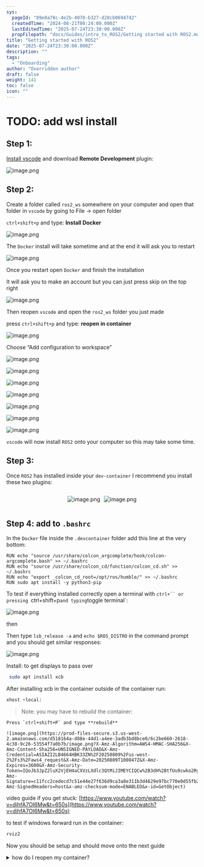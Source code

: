 ```yaml
---
sys:
  pageId: "89e0a78c-4e2b-4070-b327-d28cb0694742"
  createdTime: "2024-08-21T00:24:00.000Z"
  lastEditedTime: "2025-07-24T23:30:00.000Z"
  propFilepath: "docs/Guides/intro_to_ROS2/Getting started with ROS2.md"
title: "Getting started with ROS2"
date: "2025-07-24T23:30:00.000Z"
description: ""
tags:
  - "Onboarding"
author: "Overridden author"
draft: false
weight: 141
toc: false
icon: ""
---
```


# TODO: add wsl install

## Step 1:

[Install vscode](https://code.visualstudio.com/download) and download **Remote Development** plugin:

![image.png](https://prod-files-secure.s3.us-west-2.amazonaws.com/d518164a-d88e-44d1-a4ee-3adb3bd8bce0/efb52993-1881-4a40-b95e-6f020334f022/image.png?X-Amz-Algorithm=AWS4-HMAC-SHA256&X-Amz-Content-Sha256=UNSIGNED-PAYLOAD&X-Amz-Credential=ASIAZI2LB4663BIWRTUZ%2F20250809%2Fus-west-2%2Fs3%2Faws4_request&X-Amz-Date=20250809T100842Z&X-Amz-Expires=3600&X-Amz-Security-Token=IQoJb3JpZ2luX2VjEH4aCXVzLXdlc3QtMiJHMEUCIQCc1Xq4IPdkc01qDOL%2BFrMQKW0Q6MO%2ByCbXwVT%2BldD27wIgSqh3vkBZmCDvMP6eva7oUhuHSJIRuYk%2BzfeahWHPbQQqiAQIt%2F%2F%2F%2F%2F%2F%2F%2F%2F%2F%2FARAAGgw2Mzc0MjMxODM4MDUiDE6y63HsMPAw1gG7AyrcA0vz0uIaJ3G0gRGAC%2BPPDbf6DcpVB8N772Eep%2BfeEOhk9ugXwq6OJQQS7G1qv6PLnVlrtqOI82awfTyU50lIcRcNrVeaMfnLYDoljIc6dMXecjbXDlpDte1aw5e0zw057JQjPglS1Yy4ZZJlHoqNJMmnKx%2F3XaU4ATRSmZqaWviHldwjeHJYdjImPb1ndpcg4ntBrORWbC7P%2FhDV%2FBiDKUejCdktX4yFB9Kbmpi%2FF8WbF%2FmmbQNZj8FgV24eP%2FViF3nyuVsWv7wJzUT1HbxqGBIG9DVwUhDXecE%2BxIGVpKZ8gXQQsmEv8jhrX0cex%2B%2FyMj8leI39wLVTI%2Bp3ofTU1J3C6St40v5wVI4g46P%2BGMTkCcHrqhSkGoselFLJANAbd5KxBlggFJKb97VbNuwjsVouAHOZTcZgD3PVoOiwlbJ2eMJArhchEJCmpT80YWn2W1B1W8MQRdP8LA403cGjxzrmtHdHJnZa8haYfsNNHYMIhBR9sE3sC3TAW%2BeOrSYBylCfPvefXFsf51tb7T1xuikwfa2MlmM6HE1jfX5TQ4%2FMU9FnxMQmy8P3ycig4OR1iMsbfVG4VfIWqlbInGKYPto%2BH7fsXss6mBogBzG1LrtMjtVrDTzyqi4cQxq1MPXE28QGOqUBaubRCkkIprVhkvRHrvNZMbxzYj8cdi2znWMkoD%2Bah0cvjifibClkOYXvPregWyApA7RCV2xp8vx2StaUoK2B6jOSW%2Fq6Yo9LGgfo8IqDlo%2BlliaI2jJ038RfvE3LNe7nEhK4ZNgeLBq9tY37XvKhhykrNG8IPK%2BJ4pi8IiQCH8aKE%2BQiMCSev0BA0377JAa1JIRKRHAhcQjS5A7GoOBmPNRjIgi0&X-Amz-Signature=00f9a8ad198c9b2503122e247227750e73f184d5b4229d2da60030a666fe81d3&X-Amz-SignedHeaders=host&x-amz-checksum-mode=ENABLED&x-id=GetObject)

## Step 2:

Create a folder called `ros2_ws` somewhere on your computer and open that folder in `vscode` by going to File → open folder 

`ctrl+shift+p` and type: **Install Docker**

![image.png](https://prod-files-secure.s3.us-west-2.amazonaws.com/d518164a-d88e-44d1-a4ee-3adb3bd8bce0/2269dc0e-1cd5-47ff-bceb-c04ad9b2eab0/image.png?X-Amz-Algorithm=AWS4-HMAC-SHA256&X-Amz-Content-Sha256=UNSIGNED-PAYLOAD&X-Amz-Credential=ASIAZI2LB4663BIWRTUZ%2F20250809%2Fus-west-2%2Fs3%2Faws4_request&X-Amz-Date=20250809T100842Z&X-Amz-Expires=3600&X-Amz-Security-Token=IQoJb3JpZ2luX2VjEH4aCXVzLXdlc3QtMiJHMEUCIQCc1Xq4IPdkc01qDOL%2BFrMQKW0Q6MO%2ByCbXwVT%2BldD27wIgSqh3vkBZmCDvMP6eva7oUhuHSJIRuYk%2BzfeahWHPbQQqiAQIt%2F%2F%2F%2F%2F%2F%2F%2F%2F%2F%2FARAAGgw2Mzc0MjMxODM4MDUiDE6y63HsMPAw1gG7AyrcA0vz0uIaJ3G0gRGAC%2BPPDbf6DcpVB8N772Eep%2BfeEOhk9ugXwq6OJQQS7G1qv6PLnVlrtqOI82awfTyU50lIcRcNrVeaMfnLYDoljIc6dMXecjbXDlpDte1aw5e0zw057JQjPglS1Yy4ZZJlHoqNJMmnKx%2F3XaU4ATRSmZqaWviHldwjeHJYdjImPb1ndpcg4ntBrORWbC7P%2FhDV%2FBiDKUejCdktX4yFB9Kbmpi%2FF8WbF%2FmmbQNZj8FgV24eP%2FViF3nyuVsWv7wJzUT1HbxqGBIG9DVwUhDXecE%2BxIGVpKZ8gXQQsmEv8jhrX0cex%2B%2FyMj8leI39wLVTI%2Bp3ofTU1J3C6St40v5wVI4g46P%2BGMTkCcHrqhSkGoselFLJANAbd5KxBlggFJKb97VbNuwjsVouAHOZTcZgD3PVoOiwlbJ2eMJArhchEJCmpT80YWn2W1B1W8MQRdP8LA403cGjxzrmtHdHJnZa8haYfsNNHYMIhBR9sE3sC3TAW%2BeOrSYBylCfPvefXFsf51tb7T1xuikwfa2MlmM6HE1jfX5TQ4%2FMU9FnxMQmy8P3ycig4OR1iMsbfVG4VfIWqlbInGKYPto%2BH7fsXss6mBogBzG1LrtMjtVrDTzyqi4cQxq1MPXE28QGOqUBaubRCkkIprVhkvRHrvNZMbxzYj8cdi2znWMkoD%2Bah0cvjifibClkOYXvPregWyApA7RCV2xp8vx2StaUoK2B6jOSW%2Fq6Yo9LGgfo8IqDlo%2BlliaI2jJ038RfvE3LNe7nEhK4ZNgeLBq9tY37XvKhhykrNG8IPK%2BJ4pi8IiQCH8aKE%2BQiMCSev0BA0377JAa1JIRKRHAhcQjS5A7GoOBmPNRjIgi0&X-Amz-Signature=82854b79bbe156a42e6441e31aa4ac268f6aa38b8501e7332ed61260a80396d2&X-Amz-SignedHeaders=host&x-amz-checksum-mode=ENABLED&x-id=GetObject)

The `Docker` install will take sometime and at the end it will ask you to restart

![image.png](https://prod-files-secure.s3.us-west-2.amazonaws.com/d518164a-d88e-44d1-a4ee-3adb3bd8bce0/ed233f78-be33-4b1f-b89c-9c346c0e961e/image.png?X-Amz-Algorithm=AWS4-HMAC-SHA256&X-Amz-Content-Sha256=UNSIGNED-PAYLOAD&X-Amz-Credential=ASIAZI2LB4663BIWRTUZ%2F20250809%2Fus-west-2%2Fs3%2Faws4_request&X-Amz-Date=20250809T100842Z&X-Amz-Expires=3600&X-Amz-Security-Token=IQoJb3JpZ2luX2VjEH4aCXVzLXdlc3QtMiJHMEUCIQCc1Xq4IPdkc01qDOL%2BFrMQKW0Q6MO%2ByCbXwVT%2BldD27wIgSqh3vkBZmCDvMP6eva7oUhuHSJIRuYk%2BzfeahWHPbQQqiAQIt%2F%2F%2F%2F%2F%2F%2F%2F%2F%2F%2FARAAGgw2Mzc0MjMxODM4MDUiDE6y63HsMPAw1gG7AyrcA0vz0uIaJ3G0gRGAC%2BPPDbf6DcpVB8N772Eep%2BfeEOhk9ugXwq6OJQQS7G1qv6PLnVlrtqOI82awfTyU50lIcRcNrVeaMfnLYDoljIc6dMXecjbXDlpDte1aw5e0zw057JQjPglS1Yy4ZZJlHoqNJMmnKx%2F3XaU4ATRSmZqaWviHldwjeHJYdjImPb1ndpcg4ntBrORWbC7P%2FhDV%2FBiDKUejCdktX4yFB9Kbmpi%2FF8WbF%2FmmbQNZj8FgV24eP%2FViF3nyuVsWv7wJzUT1HbxqGBIG9DVwUhDXecE%2BxIGVpKZ8gXQQsmEv8jhrX0cex%2B%2FyMj8leI39wLVTI%2Bp3ofTU1J3C6St40v5wVI4g46P%2BGMTkCcHrqhSkGoselFLJANAbd5KxBlggFJKb97VbNuwjsVouAHOZTcZgD3PVoOiwlbJ2eMJArhchEJCmpT80YWn2W1B1W8MQRdP8LA403cGjxzrmtHdHJnZa8haYfsNNHYMIhBR9sE3sC3TAW%2BeOrSYBylCfPvefXFsf51tb7T1xuikwfa2MlmM6HE1jfX5TQ4%2FMU9FnxMQmy8P3ycig4OR1iMsbfVG4VfIWqlbInGKYPto%2BH7fsXss6mBogBzG1LrtMjtVrDTzyqi4cQxq1MPXE28QGOqUBaubRCkkIprVhkvRHrvNZMbxzYj8cdi2znWMkoD%2Bah0cvjifibClkOYXvPregWyApA7RCV2xp8vx2StaUoK2B6jOSW%2Fq6Yo9LGgfo8IqDlo%2BlliaI2jJ038RfvE3LNe7nEhK4ZNgeLBq9tY37XvKhhykrNG8IPK%2BJ4pi8IiQCH8aKE%2BQiMCSev0BA0377JAa1JIRKRHAhcQjS5A7GoOBmPNRjIgi0&X-Amz-Signature=0271248f816b4833efb7c877f56ca1a17d55731390d43d0a5c8707b4ace4f202&X-Amz-SignedHeaders=host&x-amz-checksum-mode=ENABLED&x-id=GetObject)

Once you restart open `Docker` and finish the installation

It will ask you to make an account but you can just press skip on the top right

![image.png](https://prod-files-secure.s3.us-west-2.amazonaws.com/d518164a-d88e-44d1-a4ee-3adb3bd8bce0/21010ad9-1659-4fd9-9f59-9932a09b2a3d/image.png?X-Amz-Algorithm=AWS4-HMAC-SHA256&X-Amz-Content-Sha256=UNSIGNED-PAYLOAD&X-Amz-Credential=ASIAZI2LB4663BIWRTUZ%2F20250809%2Fus-west-2%2Fs3%2Faws4_request&X-Amz-Date=20250809T100842Z&X-Amz-Expires=3600&X-Amz-Security-Token=IQoJb3JpZ2luX2VjEH4aCXVzLXdlc3QtMiJHMEUCIQCc1Xq4IPdkc01qDOL%2BFrMQKW0Q6MO%2ByCbXwVT%2BldD27wIgSqh3vkBZmCDvMP6eva7oUhuHSJIRuYk%2BzfeahWHPbQQqiAQIt%2F%2F%2F%2F%2F%2F%2F%2F%2F%2F%2FARAAGgw2Mzc0MjMxODM4MDUiDE6y63HsMPAw1gG7AyrcA0vz0uIaJ3G0gRGAC%2BPPDbf6DcpVB8N772Eep%2BfeEOhk9ugXwq6OJQQS7G1qv6PLnVlrtqOI82awfTyU50lIcRcNrVeaMfnLYDoljIc6dMXecjbXDlpDte1aw5e0zw057JQjPglS1Yy4ZZJlHoqNJMmnKx%2F3XaU4ATRSmZqaWviHldwjeHJYdjImPb1ndpcg4ntBrORWbC7P%2FhDV%2FBiDKUejCdktX4yFB9Kbmpi%2FF8WbF%2FmmbQNZj8FgV24eP%2FViF3nyuVsWv7wJzUT1HbxqGBIG9DVwUhDXecE%2BxIGVpKZ8gXQQsmEv8jhrX0cex%2B%2FyMj8leI39wLVTI%2Bp3ofTU1J3C6St40v5wVI4g46P%2BGMTkCcHrqhSkGoselFLJANAbd5KxBlggFJKb97VbNuwjsVouAHOZTcZgD3PVoOiwlbJ2eMJArhchEJCmpT80YWn2W1B1W8MQRdP8LA403cGjxzrmtHdHJnZa8haYfsNNHYMIhBR9sE3sC3TAW%2BeOrSYBylCfPvefXFsf51tb7T1xuikwfa2MlmM6HE1jfX5TQ4%2FMU9FnxMQmy8P3ycig4OR1iMsbfVG4VfIWqlbInGKYPto%2BH7fsXss6mBogBzG1LrtMjtVrDTzyqi4cQxq1MPXE28QGOqUBaubRCkkIprVhkvRHrvNZMbxzYj8cdi2znWMkoD%2Bah0cvjifibClkOYXvPregWyApA7RCV2xp8vx2StaUoK2B6jOSW%2Fq6Yo9LGgfo8IqDlo%2BlliaI2jJ038RfvE3LNe7nEhK4ZNgeLBq9tY37XvKhhykrNG8IPK%2BJ4pi8IiQCH8aKE%2BQiMCSev0BA0377JAa1JIRKRHAhcQjS5A7GoOBmPNRjIgi0&X-Amz-Signature=3b114638d30f09c35068691966f59ee81fe28f103a7a502e33a1302ff46be167&X-Amz-SignedHeaders=host&x-amz-checksum-mode=ENABLED&x-id=GetObject)

Then reopen `vscode` and open the `ros2_ws` folder you just made

press `ctrl+shift+p` and type: **reopen in container**

![image.png](https://prod-files-secure.s3.us-west-2.amazonaws.com/d518164a-d88e-44d1-a4ee-3adb3bd8bce0/4e93b8c2-41ad-488c-8095-c74205196118/image.png?X-Amz-Algorithm=AWS4-HMAC-SHA256&X-Amz-Content-Sha256=UNSIGNED-PAYLOAD&X-Amz-Credential=ASIAZI2LB4663BIWRTUZ%2F20250809%2Fus-west-2%2Fs3%2Faws4_request&X-Amz-Date=20250809T100842Z&X-Amz-Expires=3600&X-Amz-Security-Token=IQoJb3JpZ2luX2VjEH4aCXVzLXdlc3QtMiJHMEUCIQCc1Xq4IPdkc01qDOL%2BFrMQKW0Q6MO%2ByCbXwVT%2BldD27wIgSqh3vkBZmCDvMP6eva7oUhuHSJIRuYk%2BzfeahWHPbQQqiAQIt%2F%2F%2F%2F%2F%2F%2F%2F%2F%2F%2FARAAGgw2Mzc0MjMxODM4MDUiDE6y63HsMPAw1gG7AyrcA0vz0uIaJ3G0gRGAC%2BPPDbf6DcpVB8N772Eep%2BfeEOhk9ugXwq6OJQQS7G1qv6PLnVlrtqOI82awfTyU50lIcRcNrVeaMfnLYDoljIc6dMXecjbXDlpDte1aw5e0zw057JQjPglS1Yy4ZZJlHoqNJMmnKx%2F3XaU4ATRSmZqaWviHldwjeHJYdjImPb1ndpcg4ntBrORWbC7P%2FhDV%2FBiDKUejCdktX4yFB9Kbmpi%2FF8WbF%2FmmbQNZj8FgV24eP%2FViF3nyuVsWv7wJzUT1HbxqGBIG9DVwUhDXecE%2BxIGVpKZ8gXQQsmEv8jhrX0cex%2B%2FyMj8leI39wLVTI%2Bp3ofTU1J3C6St40v5wVI4g46P%2BGMTkCcHrqhSkGoselFLJANAbd5KxBlggFJKb97VbNuwjsVouAHOZTcZgD3PVoOiwlbJ2eMJArhchEJCmpT80YWn2W1B1W8MQRdP8LA403cGjxzrmtHdHJnZa8haYfsNNHYMIhBR9sE3sC3TAW%2BeOrSYBylCfPvefXFsf51tb7T1xuikwfa2MlmM6HE1jfX5TQ4%2FMU9FnxMQmy8P3ycig4OR1iMsbfVG4VfIWqlbInGKYPto%2BH7fsXss6mBogBzG1LrtMjtVrDTzyqi4cQxq1MPXE28QGOqUBaubRCkkIprVhkvRHrvNZMbxzYj8cdi2znWMkoD%2Bah0cvjifibClkOYXvPregWyApA7RCV2xp8vx2StaUoK2B6jOSW%2Fq6Yo9LGgfo8IqDlo%2BlliaI2jJ038RfvE3LNe7nEhK4ZNgeLBq9tY37XvKhhykrNG8IPK%2BJ4pi8IiQCH8aKE%2BQiMCSev0BA0377JAa1JIRKRHAhcQjS5A7GoOBmPNRjIgi0&X-Amz-Signature=b8f1617ceb4df21c8e2caf4d72ad0791ad9f0e841000da40513ce7f62a323484&X-Amz-SignedHeaders=host&x-amz-checksum-mode=ENABLED&x-id=GetObject)

Choose “Add configuration to workspace”

![image.png](https://prod-files-secure.s3.us-west-2.amazonaws.com/d518164a-d88e-44d1-a4ee-3adb3bd8bce0/9560b282-5060-4989-ba37-97e7b2c22476/image.png?X-Amz-Algorithm=AWS4-HMAC-SHA256&X-Amz-Content-Sha256=UNSIGNED-PAYLOAD&X-Amz-Credential=ASIAZI2LB4663BIWRTUZ%2F20250809%2Fus-west-2%2Fs3%2Faws4_request&X-Amz-Date=20250809T100842Z&X-Amz-Expires=3600&X-Amz-Security-Token=IQoJb3JpZ2luX2VjEH4aCXVzLXdlc3QtMiJHMEUCIQCc1Xq4IPdkc01qDOL%2BFrMQKW0Q6MO%2ByCbXwVT%2BldD27wIgSqh3vkBZmCDvMP6eva7oUhuHSJIRuYk%2BzfeahWHPbQQqiAQIt%2F%2F%2F%2F%2F%2F%2F%2F%2F%2F%2FARAAGgw2Mzc0MjMxODM4MDUiDE6y63HsMPAw1gG7AyrcA0vz0uIaJ3G0gRGAC%2BPPDbf6DcpVB8N772Eep%2BfeEOhk9ugXwq6OJQQS7G1qv6PLnVlrtqOI82awfTyU50lIcRcNrVeaMfnLYDoljIc6dMXecjbXDlpDte1aw5e0zw057JQjPglS1Yy4ZZJlHoqNJMmnKx%2F3XaU4ATRSmZqaWviHldwjeHJYdjImPb1ndpcg4ntBrORWbC7P%2FhDV%2FBiDKUejCdktX4yFB9Kbmpi%2FF8WbF%2FmmbQNZj8FgV24eP%2FViF3nyuVsWv7wJzUT1HbxqGBIG9DVwUhDXecE%2BxIGVpKZ8gXQQsmEv8jhrX0cex%2B%2FyMj8leI39wLVTI%2Bp3ofTU1J3C6St40v5wVI4g46P%2BGMTkCcHrqhSkGoselFLJANAbd5KxBlggFJKb97VbNuwjsVouAHOZTcZgD3PVoOiwlbJ2eMJArhchEJCmpT80YWn2W1B1W8MQRdP8LA403cGjxzrmtHdHJnZa8haYfsNNHYMIhBR9sE3sC3TAW%2BeOrSYBylCfPvefXFsf51tb7T1xuikwfa2MlmM6HE1jfX5TQ4%2FMU9FnxMQmy8P3ycig4OR1iMsbfVG4VfIWqlbInGKYPto%2BH7fsXss6mBogBzG1LrtMjtVrDTzyqi4cQxq1MPXE28QGOqUBaubRCkkIprVhkvRHrvNZMbxzYj8cdi2znWMkoD%2Bah0cvjifibClkOYXvPregWyApA7RCV2xp8vx2StaUoK2B6jOSW%2Fq6Yo9LGgfo8IqDlo%2BlliaI2jJ038RfvE3LNe7nEhK4ZNgeLBq9tY37XvKhhykrNG8IPK%2BJ4pi8IiQCH8aKE%2BQiMCSev0BA0377JAa1JIRKRHAhcQjS5A7GoOBmPNRjIgi0&X-Amz-Signature=e266325468f075831eb62dfbb826c9392f1c770827ec70b0333930f16bb89ed1&X-Amz-SignedHeaders=host&x-amz-checksum-mode=ENABLED&x-id=GetObject)

![image.png](https://prod-files-secure.s3.us-west-2.amazonaws.com/d518164a-d88e-44d1-a4ee-3adb3bd8bce0/2ee63f81-886b-48e8-a553-dc6e5eac99e4/image.png?X-Amz-Algorithm=AWS4-HMAC-SHA256&X-Amz-Content-Sha256=UNSIGNED-PAYLOAD&X-Amz-Credential=ASIAZI2LB4663BIWRTUZ%2F20250809%2Fus-west-2%2Fs3%2Faws4_request&X-Amz-Date=20250809T100842Z&X-Amz-Expires=3600&X-Amz-Security-Token=IQoJb3JpZ2luX2VjEH4aCXVzLXdlc3QtMiJHMEUCIQCc1Xq4IPdkc01qDOL%2BFrMQKW0Q6MO%2ByCbXwVT%2BldD27wIgSqh3vkBZmCDvMP6eva7oUhuHSJIRuYk%2BzfeahWHPbQQqiAQIt%2F%2F%2F%2F%2F%2F%2F%2F%2F%2F%2FARAAGgw2Mzc0MjMxODM4MDUiDE6y63HsMPAw1gG7AyrcA0vz0uIaJ3G0gRGAC%2BPPDbf6DcpVB8N772Eep%2BfeEOhk9ugXwq6OJQQS7G1qv6PLnVlrtqOI82awfTyU50lIcRcNrVeaMfnLYDoljIc6dMXecjbXDlpDte1aw5e0zw057JQjPglS1Yy4ZZJlHoqNJMmnKx%2F3XaU4ATRSmZqaWviHldwjeHJYdjImPb1ndpcg4ntBrORWbC7P%2FhDV%2FBiDKUejCdktX4yFB9Kbmpi%2FF8WbF%2FmmbQNZj8FgV24eP%2FViF3nyuVsWv7wJzUT1HbxqGBIG9DVwUhDXecE%2BxIGVpKZ8gXQQsmEv8jhrX0cex%2B%2FyMj8leI39wLVTI%2Bp3ofTU1J3C6St40v5wVI4g46P%2BGMTkCcHrqhSkGoselFLJANAbd5KxBlggFJKb97VbNuwjsVouAHOZTcZgD3PVoOiwlbJ2eMJArhchEJCmpT80YWn2W1B1W8MQRdP8LA403cGjxzrmtHdHJnZa8haYfsNNHYMIhBR9sE3sC3TAW%2BeOrSYBylCfPvefXFsf51tb7T1xuikwfa2MlmM6HE1jfX5TQ4%2FMU9FnxMQmy8P3ycig4OR1iMsbfVG4VfIWqlbInGKYPto%2BH7fsXss6mBogBzG1LrtMjtVrDTzyqi4cQxq1MPXE28QGOqUBaubRCkkIprVhkvRHrvNZMbxzYj8cdi2znWMkoD%2Bah0cvjifibClkOYXvPregWyApA7RCV2xp8vx2StaUoK2B6jOSW%2Fq6Yo9LGgfo8IqDlo%2BlliaI2jJ038RfvE3LNe7nEhK4ZNgeLBq9tY37XvKhhykrNG8IPK%2BJ4pi8IiQCH8aKE%2BQiMCSev0BA0377JAa1JIRKRHAhcQjS5A7GoOBmPNRjIgi0&X-Amz-Signature=8cd803dd88d72cc1d843fb6a796e33da24f686a288624b7fd54619a2edd0a20c&X-Amz-SignedHeaders=host&x-amz-checksum-mode=ENABLED&x-id=GetObject)

![image.png](https://prod-files-secure.s3.us-west-2.amazonaws.com/d518164a-d88e-44d1-a4ee-3adb3bd8bce0/e0fd626c-c8b6-4b2c-95d1-fa4c26514504/image.png?X-Amz-Algorithm=AWS4-HMAC-SHA256&X-Amz-Content-Sha256=UNSIGNED-PAYLOAD&X-Amz-Credential=ASIAZI2LB4663BIWRTUZ%2F20250809%2Fus-west-2%2Fs3%2Faws4_request&X-Amz-Date=20250809T100842Z&X-Amz-Expires=3600&X-Amz-Security-Token=IQoJb3JpZ2luX2VjEH4aCXVzLXdlc3QtMiJHMEUCIQCc1Xq4IPdkc01qDOL%2BFrMQKW0Q6MO%2ByCbXwVT%2BldD27wIgSqh3vkBZmCDvMP6eva7oUhuHSJIRuYk%2BzfeahWHPbQQqiAQIt%2F%2F%2F%2F%2F%2F%2F%2F%2F%2F%2FARAAGgw2Mzc0MjMxODM4MDUiDE6y63HsMPAw1gG7AyrcA0vz0uIaJ3G0gRGAC%2BPPDbf6DcpVB8N772Eep%2BfeEOhk9ugXwq6OJQQS7G1qv6PLnVlrtqOI82awfTyU50lIcRcNrVeaMfnLYDoljIc6dMXecjbXDlpDte1aw5e0zw057JQjPglS1Yy4ZZJlHoqNJMmnKx%2F3XaU4ATRSmZqaWviHldwjeHJYdjImPb1ndpcg4ntBrORWbC7P%2FhDV%2FBiDKUejCdktX4yFB9Kbmpi%2FF8WbF%2FmmbQNZj8FgV24eP%2FViF3nyuVsWv7wJzUT1HbxqGBIG9DVwUhDXecE%2BxIGVpKZ8gXQQsmEv8jhrX0cex%2B%2FyMj8leI39wLVTI%2Bp3ofTU1J3C6St40v5wVI4g46P%2BGMTkCcHrqhSkGoselFLJANAbd5KxBlggFJKb97VbNuwjsVouAHOZTcZgD3PVoOiwlbJ2eMJArhchEJCmpT80YWn2W1B1W8MQRdP8LA403cGjxzrmtHdHJnZa8haYfsNNHYMIhBR9sE3sC3TAW%2BeOrSYBylCfPvefXFsf51tb7T1xuikwfa2MlmM6HE1jfX5TQ4%2FMU9FnxMQmy8P3ycig4OR1iMsbfVG4VfIWqlbInGKYPto%2BH7fsXss6mBogBzG1LrtMjtVrDTzyqi4cQxq1MPXE28QGOqUBaubRCkkIprVhkvRHrvNZMbxzYj8cdi2znWMkoD%2Bah0cvjifibClkOYXvPregWyApA7RCV2xp8vx2StaUoK2B6jOSW%2Fq6Yo9LGgfo8IqDlo%2BlliaI2jJ038RfvE3LNe7nEhK4ZNgeLBq9tY37XvKhhykrNG8IPK%2BJ4pi8IiQCH8aKE%2BQiMCSev0BA0377JAa1JIRKRHAhcQjS5A7GoOBmPNRjIgi0&X-Amz-Signature=5271a3f4e3df54c3b48e36f5ae9d045cec8122e6753b667d75dd1b3d005a6c38&X-Amz-SignedHeaders=host&x-amz-checksum-mode=ENABLED&x-id=GetObject)

![image.png](https://prod-files-secure.s3.us-west-2.amazonaws.com/d518164a-d88e-44d1-a4ee-3adb3bd8bce0/a2e13f50-d2ab-4719-a4c2-7ced634bfc9d/image.png?X-Amz-Algorithm=AWS4-HMAC-SHA256&X-Amz-Content-Sha256=UNSIGNED-PAYLOAD&X-Amz-Credential=ASIAZI2LB4663BIWRTUZ%2F20250809%2Fus-west-2%2Fs3%2Faws4_request&X-Amz-Date=20250809T100842Z&X-Amz-Expires=3600&X-Amz-Security-Token=IQoJb3JpZ2luX2VjEH4aCXVzLXdlc3QtMiJHMEUCIQCc1Xq4IPdkc01qDOL%2BFrMQKW0Q6MO%2ByCbXwVT%2BldD27wIgSqh3vkBZmCDvMP6eva7oUhuHSJIRuYk%2BzfeahWHPbQQqiAQIt%2F%2F%2F%2F%2F%2F%2F%2F%2F%2F%2FARAAGgw2Mzc0MjMxODM4MDUiDE6y63HsMPAw1gG7AyrcA0vz0uIaJ3G0gRGAC%2BPPDbf6DcpVB8N772Eep%2BfeEOhk9ugXwq6OJQQS7G1qv6PLnVlrtqOI82awfTyU50lIcRcNrVeaMfnLYDoljIc6dMXecjbXDlpDte1aw5e0zw057JQjPglS1Yy4ZZJlHoqNJMmnKx%2F3XaU4ATRSmZqaWviHldwjeHJYdjImPb1ndpcg4ntBrORWbC7P%2FhDV%2FBiDKUejCdktX4yFB9Kbmpi%2FF8WbF%2FmmbQNZj8FgV24eP%2FViF3nyuVsWv7wJzUT1HbxqGBIG9DVwUhDXecE%2BxIGVpKZ8gXQQsmEv8jhrX0cex%2B%2FyMj8leI39wLVTI%2Bp3ofTU1J3C6St40v5wVI4g46P%2BGMTkCcHrqhSkGoselFLJANAbd5KxBlggFJKb97VbNuwjsVouAHOZTcZgD3PVoOiwlbJ2eMJArhchEJCmpT80YWn2W1B1W8MQRdP8LA403cGjxzrmtHdHJnZa8haYfsNNHYMIhBR9sE3sC3TAW%2BeOrSYBylCfPvefXFsf51tb7T1xuikwfa2MlmM6HE1jfX5TQ4%2FMU9FnxMQmy8P3ycig4OR1iMsbfVG4VfIWqlbInGKYPto%2BH7fsXss6mBogBzG1LrtMjtVrDTzyqi4cQxq1MPXE28QGOqUBaubRCkkIprVhkvRHrvNZMbxzYj8cdi2znWMkoD%2Bah0cvjifibClkOYXvPregWyApA7RCV2xp8vx2StaUoK2B6jOSW%2Fq6Yo9LGgfo8IqDlo%2BlliaI2jJ038RfvE3LNe7nEhK4ZNgeLBq9tY37XvKhhykrNG8IPK%2BJ4pi8IiQCH8aKE%2BQiMCSev0BA0377JAa1JIRKRHAhcQjS5A7GoOBmPNRjIgi0&X-Amz-Signature=91db51895fa9dd2e8b07b6b2bee30be4e49edeefc7eb737c7621efd7147dd076&X-Amz-SignedHeaders=host&x-amz-checksum-mode=ENABLED&x-id=GetObject)

![image.png](https://prod-files-secure.s3.us-west-2.amazonaws.com/d518164a-d88e-44d1-a4ee-3adb3bd8bce0/6cc478ad-aaba-4bf7-9fcc-403277ab896c/image.png?X-Amz-Algorithm=AWS4-HMAC-SHA256&X-Amz-Content-Sha256=UNSIGNED-PAYLOAD&X-Amz-Credential=ASIAZI2LB4663BIWRTUZ%2F20250809%2Fus-west-2%2Fs3%2Faws4_request&X-Amz-Date=20250809T100842Z&X-Amz-Expires=3600&X-Amz-Security-Token=IQoJb3JpZ2luX2VjEH4aCXVzLXdlc3QtMiJHMEUCIQCc1Xq4IPdkc01qDOL%2BFrMQKW0Q6MO%2ByCbXwVT%2BldD27wIgSqh3vkBZmCDvMP6eva7oUhuHSJIRuYk%2BzfeahWHPbQQqiAQIt%2F%2F%2F%2F%2F%2F%2F%2F%2F%2F%2FARAAGgw2Mzc0MjMxODM4MDUiDE6y63HsMPAw1gG7AyrcA0vz0uIaJ3G0gRGAC%2BPPDbf6DcpVB8N772Eep%2BfeEOhk9ugXwq6OJQQS7G1qv6PLnVlrtqOI82awfTyU50lIcRcNrVeaMfnLYDoljIc6dMXecjbXDlpDte1aw5e0zw057JQjPglS1Yy4ZZJlHoqNJMmnKx%2F3XaU4ATRSmZqaWviHldwjeHJYdjImPb1ndpcg4ntBrORWbC7P%2FhDV%2FBiDKUejCdktX4yFB9Kbmpi%2FF8WbF%2FmmbQNZj8FgV24eP%2FViF3nyuVsWv7wJzUT1HbxqGBIG9DVwUhDXecE%2BxIGVpKZ8gXQQsmEv8jhrX0cex%2B%2FyMj8leI39wLVTI%2Bp3ofTU1J3C6St40v5wVI4g46P%2BGMTkCcHrqhSkGoselFLJANAbd5KxBlggFJKb97VbNuwjsVouAHOZTcZgD3PVoOiwlbJ2eMJArhchEJCmpT80YWn2W1B1W8MQRdP8LA403cGjxzrmtHdHJnZa8haYfsNNHYMIhBR9sE3sC3TAW%2BeOrSYBylCfPvefXFsf51tb7T1xuikwfa2MlmM6HE1jfX5TQ4%2FMU9FnxMQmy8P3ycig4OR1iMsbfVG4VfIWqlbInGKYPto%2BH7fsXss6mBogBzG1LrtMjtVrDTzyqi4cQxq1MPXE28QGOqUBaubRCkkIprVhkvRHrvNZMbxzYj8cdi2znWMkoD%2Bah0cvjifibClkOYXvPregWyApA7RCV2xp8vx2StaUoK2B6jOSW%2Fq6Yo9LGgfo8IqDlo%2BlliaI2jJ038RfvE3LNe7nEhK4ZNgeLBq9tY37XvKhhykrNG8IPK%2BJ4pi8IiQCH8aKE%2BQiMCSev0BA0377JAa1JIRKRHAhcQjS5A7GoOBmPNRjIgi0&X-Amz-Signature=1ed19fa702b034bfb787daaa6ded0c1847fcf659b17b702103cc05cd067f03b0&X-Amz-SignedHeaders=host&x-amz-checksum-mode=ENABLED&x-id=GetObject)

![image.png](https://prod-files-secure.s3.us-west-2.amazonaws.com/d518164a-d88e-44d1-a4ee-3adb3bd8bce0/53255b28-f75e-430f-b9e3-c0ac8577e42b/image.png?X-Amz-Algorithm=AWS4-HMAC-SHA256&X-Amz-Content-Sha256=UNSIGNED-PAYLOAD&X-Amz-Credential=ASIAZI2LB4663BIWRTUZ%2F20250809%2Fus-west-2%2Fs3%2Faws4_request&X-Amz-Date=20250809T100842Z&X-Amz-Expires=3600&X-Amz-Security-Token=IQoJb3JpZ2luX2VjEH4aCXVzLXdlc3QtMiJHMEUCIQCc1Xq4IPdkc01qDOL%2BFrMQKW0Q6MO%2ByCbXwVT%2BldD27wIgSqh3vkBZmCDvMP6eva7oUhuHSJIRuYk%2BzfeahWHPbQQqiAQIt%2F%2F%2F%2F%2F%2F%2F%2F%2F%2F%2FARAAGgw2Mzc0MjMxODM4MDUiDE6y63HsMPAw1gG7AyrcA0vz0uIaJ3G0gRGAC%2BPPDbf6DcpVB8N772Eep%2BfeEOhk9ugXwq6OJQQS7G1qv6PLnVlrtqOI82awfTyU50lIcRcNrVeaMfnLYDoljIc6dMXecjbXDlpDte1aw5e0zw057JQjPglS1Yy4ZZJlHoqNJMmnKx%2F3XaU4ATRSmZqaWviHldwjeHJYdjImPb1ndpcg4ntBrORWbC7P%2FhDV%2FBiDKUejCdktX4yFB9Kbmpi%2FF8WbF%2FmmbQNZj8FgV24eP%2FViF3nyuVsWv7wJzUT1HbxqGBIG9DVwUhDXecE%2BxIGVpKZ8gXQQsmEv8jhrX0cex%2B%2FyMj8leI39wLVTI%2Bp3ofTU1J3C6St40v5wVI4g46P%2BGMTkCcHrqhSkGoselFLJANAbd5KxBlggFJKb97VbNuwjsVouAHOZTcZgD3PVoOiwlbJ2eMJArhchEJCmpT80YWn2W1B1W8MQRdP8LA403cGjxzrmtHdHJnZa8haYfsNNHYMIhBR9sE3sC3TAW%2BeOrSYBylCfPvefXFsf51tb7T1xuikwfa2MlmM6HE1jfX5TQ4%2FMU9FnxMQmy8P3ycig4OR1iMsbfVG4VfIWqlbInGKYPto%2BH7fsXss6mBogBzG1LrtMjtVrDTzyqi4cQxq1MPXE28QGOqUBaubRCkkIprVhkvRHrvNZMbxzYj8cdi2znWMkoD%2Bah0cvjifibClkOYXvPregWyApA7RCV2xp8vx2StaUoK2B6jOSW%2Fq6Yo9LGgfo8IqDlo%2BlliaI2jJ038RfvE3LNe7nEhK4ZNgeLBq9tY37XvKhhykrNG8IPK%2BJ4pi8IiQCH8aKE%2BQiMCSev0BA0377JAa1JIRKRHAhcQjS5A7GoOBmPNRjIgi0&X-Amz-Signature=8cd19f217b5d6592686c4bca1dc3384233c7e9bf22e454b5d3d6f36585cab6ab&X-Amz-SignedHeaders=host&x-amz-checksum-mode=ENABLED&x-id=GetObject)

![image.png](https://prod-files-secure.s3.us-west-2.amazonaws.com/d518164a-d88e-44d1-a4ee-3adb3bd8bce0/7c562767-5af9-4ffb-97d1-327bcdf4ee00/image.png?X-Amz-Algorithm=AWS4-HMAC-SHA256&X-Amz-Content-Sha256=UNSIGNED-PAYLOAD&X-Amz-Credential=ASIAZI2LB4663BIWRTUZ%2F20250809%2Fus-west-2%2Fs3%2Faws4_request&X-Amz-Date=20250809T100842Z&X-Amz-Expires=3600&X-Amz-Security-Token=IQoJb3JpZ2luX2VjEH4aCXVzLXdlc3QtMiJHMEUCIQCc1Xq4IPdkc01qDOL%2BFrMQKW0Q6MO%2ByCbXwVT%2BldD27wIgSqh3vkBZmCDvMP6eva7oUhuHSJIRuYk%2BzfeahWHPbQQqiAQIt%2F%2F%2F%2F%2F%2F%2F%2F%2F%2F%2FARAAGgw2Mzc0MjMxODM4MDUiDE6y63HsMPAw1gG7AyrcA0vz0uIaJ3G0gRGAC%2BPPDbf6DcpVB8N772Eep%2BfeEOhk9ugXwq6OJQQS7G1qv6PLnVlrtqOI82awfTyU50lIcRcNrVeaMfnLYDoljIc6dMXecjbXDlpDte1aw5e0zw057JQjPglS1Yy4ZZJlHoqNJMmnKx%2F3XaU4ATRSmZqaWviHldwjeHJYdjImPb1ndpcg4ntBrORWbC7P%2FhDV%2FBiDKUejCdktX4yFB9Kbmpi%2FF8WbF%2FmmbQNZj8FgV24eP%2FViF3nyuVsWv7wJzUT1HbxqGBIG9DVwUhDXecE%2BxIGVpKZ8gXQQsmEv8jhrX0cex%2B%2FyMj8leI39wLVTI%2Bp3ofTU1J3C6St40v5wVI4g46P%2BGMTkCcHrqhSkGoselFLJANAbd5KxBlggFJKb97VbNuwjsVouAHOZTcZgD3PVoOiwlbJ2eMJArhchEJCmpT80YWn2W1B1W8MQRdP8LA403cGjxzrmtHdHJnZa8haYfsNNHYMIhBR9sE3sC3TAW%2BeOrSYBylCfPvefXFsf51tb7T1xuikwfa2MlmM6HE1jfX5TQ4%2FMU9FnxMQmy8P3ycig4OR1iMsbfVG4VfIWqlbInGKYPto%2BH7fsXss6mBogBzG1LrtMjtVrDTzyqi4cQxq1MPXE28QGOqUBaubRCkkIprVhkvRHrvNZMbxzYj8cdi2znWMkoD%2Bah0cvjifibClkOYXvPregWyApA7RCV2xp8vx2StaUoK2B6jOSW%2Fq6Yo9LGgfo8IqDlo%2BlliaI2jJ038RfvE3LNe7nEhK4ZNgeLBq9tY37XvKhhykrNG8IPK%2BJ4pi8IiQCH8aKE%2BQiMCSev0BA0377JAa1JIRKRHAhcQjS5A7GoOBmPNRjIgi0&X-Amz-Signature=e49577581f1054daf5f72fb3b5f5c42e8683bd9df7348065e1239f0522c8f3f6&X-Amz-SignedHeaders=host&x-amz-checksum-mode=ENABLED&x-id=GetObject)

`vscode` will now install `ROS2` onto your computer so this may take some time.

## Step 3:

Once `ROS2` has installed inside your `dev-container` I recommend you install these two plugins:

<div style="display: flex;flex-direction: row; column-gap:10px; max-width: 630px;justify-content: center;">
<div>

![image.png](https://prod-files-secure.s3.us-west-2.amazonaws.com/d518164a-d88e-44d1-a4ee-3adb3bd8bce0/3fc3d550-5a54-4ba1-ba6b-faa01cdb7369/image.png?X-Amz-Algorithm=AWS4-HMAC-SHA256&X-Amz-Content-Sha256=UNSIGNED-PAYLOAD&X-Amz-Credential=ASIAZI2LB4663CSZM4FL%2F20250809%2Fus-west-2%2Fs3%2Faws4_request&X-Amz-Date=20250809T100847Z&X-Amz-Expires=3600&X-Amz-Security-Token=IQoJb3JpZ2luX2VjEH4aCXVzLXdlc3QtMiJHMEUCIC1zcYUuD18eeH04scxfDkDMjzcerT3m8F6bsfK9xTWWAiEArPhwaW9DuoOTRmEpZYoj8Qbbi9B95A%2ByuiBS0fDu3bwqiAQIt%2F%2F%2F%2F%2F%2F%2F%2F%2F%2F%2FARAAGgw2Mzc0MjMxODM4MDUiDIk46WiSk3ltVIzPGircAyuT2Nsuj1rJlaoNBssPhXkGic8xTnVkFjAKYS%2FoGMhz6VGBohUG3RHTnSGPyuo4pioOC6WJE5T5J0rlOmm%2BVlKI5v60XHVJfF0NdZ1RRmeJYZ0ZoFGl59%2FHpv3yIb1vasF2ILVH4%2FTvfjAHdzn4srcbwR9FLtMeUMsKf63Dkh96g81ukTkRWIE0j3hsxNORljLkCh4s0901Ccv02m8IPw6eQQ2FSV3tuwXRdVkYM9S3B%2Bh38F7kYss3F%2FdY7mdTG9Jg8KimXPR3mCh%2BtcAkkMpSs8TcHzEVL0NwFpJCC7fvs356Qo%2FRrot55HkR66o5ANIGJFK3EyfqLYH10r4iCnE6fyeQF5xMkZCVh2vcoLK4dAyL9ghLRHz91tdxqKaestc%2FONZdHyVSoSfrLK7XruID8lJnadMvpvRfGZZItinc%2Bwa3cL3q1da0JTGDlvo9y2kGMtA0oYHF43YxDOGgyZaDdvXxxWH7max%2FePBTa11F%2FZ8tdyO893MOX83EU5qOkUUTeGtmy1avdxMXUmTZzqVpOKZotGF86tpp%2BLezy1x3VKQvN7PaCsEWhr2e6Is4Vq8GjB4G5Ms4SLtfS6%2FRgA4q89oWtUjULBU8aTzf%2FMlC%2FDsb%2F94I0FaxqT7JMMvE28QGOqUBIfj4Agr8ysJolDNSJTSHwq9q4n0rtxvyF5WKuzBmp%2BScurhOmV3FpF9Yh1jUDD5iS%2BvaGsvfbjgdpvRUPu9FEboM22jm4MeRKIj75YYiXMqsIvjoXbvpK9JnVhJMP%2FlCUggzh2UgzSeM4EhHgc9KKUkQmagRnH%2Flx9fl0pOl73CIuwLQ6vx0JGsC0P7zCVRw%2B1rGlKPvg5H%2BTGguQZg9zHmmrx5d&X-Amz-Signature=8a35938efb97955ec542f6c5b1af672463b6a2060cecff60abe934069e47b5c8&X-Amz-SignedHeaders=host&x-amz-checksum-mode=ENABLED&x-id=GetObject)

</div>
<div>

![image.png](https://prod-files-secure.s3.us-west-2.amazonaws.com/d518164a-d88e-44d1-a4ee-3adb3bd8bce0/d994cc66-13c2-4093-a5a3-f84cf4601a82/image.png?X-Amz-Algorithm=AWS4-HMAC-SHA256&X-Amz-Content-Sha256=UNSIGNED-PAYLOAD&X-Amz-Credential=ASIAZI2LB46624AZ4VKP%2F20250809%2Fus-west-2%2Fs3%2Faws4_request&X-Amz-Date=20250809T100847Z&X-Amz-Expires=3600&X-Amz-Security-Token=IQoJb3JpZ2luX2VjEH4aCXVzLXdlc3QtMiJHMEUCIF690%2BjWP%2BfagmJqYxSsuGqhkTSNizH9uu9OOJgxN1RYAiEAqD%2BIYMinSqXYw1KNmiIJR6jR3GgXQ1Tsq5%2BCFq%2BnVGcqiAQIt%2F%2F%2F%2F%2F%2F%2F%2F%2F%2F%2FARAAGgw2Mzc0MjMxODM4MDUiDPE6DVRfs%2B0ADi4qsyrcA6w%2B9WFfFBgpJ72pcR0PuNwgUVAo0ARrji1NkOA48tQjaZpwHJ9ccwvVMo0G6tIvwT3VdMu2KFju2V2fFcMuf40P7IwqUGeREl8N4z28Y3BSTkd5HmnPj43xrQT2v2HvdgzAI9rjFE1aTXWrF2cOYGdFsEDp36X8Dj8HEfiBGUn8mjWLFayxzhEQLuB3cnzgFvAP1%2FczkuIrwt6rnNvWuxfVPh3vmG6EU4CWuEj9t3Z%2BcyymFv53VJh%2FyZqr0ztNpZAAfgMr7QjuLI%2FWv5oyKtO4HcAVdVZZjl5bYb6Bju4903h79q%2B9sHAvNdRf7uWxF5oWe1lVz5uSiEq4gw9J0LilugtS4HwJJI5wsKSj0GvW5uYshGSuAtJYQnPC20PdQ6PZ1%2FXNsaX%2Bcwd0Rr%2FtD5GFzV6A0DDPTn1%2F80fWeO%2BB2Llsbqkl1q5TfLrPGmgP3jmqbGL8aeUrP4LHg%2FVolPbci2DVNygbK4vsVki8AcID%2BNhgXmK8NOiFC9QdZgkp1pA3gQCIpKvYTchveMgnZs5z9KCFlmHRK2hZpfn1pL2fxRA9Yd0il0aD0ljGyRAAHQj9Fslv9Dq3FPp2T4USrnZOl6eC0zbN6C5jba1Q1cmHkTMZ06yFQ5Bpp5dhMN7E28QGOqUBg5iu2RiX119Re0bCYrfJICnrMTksr1fbh99WH%2FLd2Hk1xyXz%2BBCa0GYw%2FRqJhVAiKhRMxfROKaoI3tQnuPgnshZ2oordsQ%2FlxiqeDufqb1xTynA%2B4FOHBQvZ3lMZGWeVo01PwPMvA6K%2FrxS%2FKCLTNOVc62L2lGTPoKYDxV4tQAvsbDVUuMgWQoAhJb%2BSFuc9kUzXGYXm2mNvnFBd9w34pgEx2vwu&X-Amz-Signature=a7c3dec03e745c9170e99145ed0e5e0c9aca9d8919c277e2253765891de11dcd&X-Amz-SignedHeaders=host&x-amz-checksum-mode=ENABLED&x-id=GetObject)

</div>
</div>

## Step 4: add to `.bashrc`

In the `Docker` file inside the `.devcontainer` folder add this line at the very bottom: 

```docker
RUN echo "source /usr/share/colcon_argcomplete/hook/colcon-argcomplete.bash" >> ~/.bashrc
RUN echo "source /usr/share/colcon_cd/function/colcon_cd.sh" >> ~/.bashrc
RUN echo "export _colcon_cd_root=/opt/ros/humble/" >> ~/.bashrc
RUN sudo apt install -y python3-pip 
```

To test if everything installed correctly open a terminal with `ctrl+`` or pressing `ctrl+shift+p` and typing `toggle terminal`:

![image.png](https://prod-files-secure.s3.us-west-2.amazonaws.com/d518164a-d88e-44d1-a4ee-3adb3bd8bce0/6a4943d8-b04e-4c02-9a58-775f3384d1a5/image.png?X-Amz-Algorithm=AWS4-HMAC-SHA256&X-Amz-Content-Sha256=UNSIGNED-PAYLOAD&X-Amz-Credential=ASIAZI2LB4663BIWRTUZ%2F20250809%2Fus-west-2%2Fs3%2Faws4_request&X-Amz-Date=20250809T100842Z&X-Amz-Expires=3600&X-Amz-Security-Token=IQoJb3JpZ2luX2VjEH4aCXVzLXdlc3QtMiJHMEUCIQCc1Xq4IPdkc01qDOL%2BFrMQKW0Q6MO%2ByCbXwVT%2BldD27wIgSqh3vkBZmCDvMP6eva7oUhuHSJIRuYk%2BzfeahWHPbQQqiAQIt%2F%2F%2F%2F%2F%2F%2F%2F%2F%2F%2FARAAGgw2Mzc0MjMxODM4MDUiDE6y63HsMPAw1gG7AyrcA0vz0uIaJ3G0gRGAC%2BPPDbf6DcpVB8N772Eep%2BfeEOhk9ugXwq6OJQQS7G1qv6PLnVlrtqOI82awfTyU50lIcRcNrVeaMfnLYDoljIc6dMXecjbXDlpDte1aw5e0zw057JQjPglS1Yy4ZZJlHoqNJMmnKx%2F3XaU4ATRSmZqaWviHldwjeHJYdjImPb1ndpcg4ntBrORWbC7P%2FhDV%2FBiDKUejCdktX4yFB9Kbmpi%2FF8WbF%2FmmbQNZj8FgV24eP%2FViF3nyuVsWv7wJzUT1HbxqGBIG9DVwUhDXecE%2BxIGVpKZ8gXQQsmEv8jhrX0cex%2B%2FyMj8leI39wLVTI%2Bp3ofTU1J3C6St40v5wVI4g46P%2BGMTkCcHrqhSkGoselFLJANAbd5KxBlggFJKb97VbNuwjsVouAHOZTcZgD3PVoOiwlbJ2eMJArhchEJCmpT80YWn2W1B1W8MQRdP8LA403cGjxzrmtHdHJnZa8haYfsNNHYMIhBR9sE3sC3TAW%2BeOrSYBylCfPvefXFsf51tb7T1xuikwfa2MlmM6HE1jfX5TQ4%2FMU9FnxMQmy8P3ycig4OR1iMsbfVG4VfIWqlbInGKYPto%2BH7fsXss6mBogBzG1LrtMjtVrDTzyqi4cQxq1MPXE28QGOqUBaubRCkkIprVhkvRHrvNZMbxzYj8cdi2znWMkoD%2Bah0cvjifibClkOYXvPregWyApA7RCV2xp8vx2StaUoK2B6jOSW%2Fq6Yo9LGgfo8IqDlo%2BlliaI2jJ038RfvE3LNe7nEhK4ZNgeLBq9tY37XvKhhykrNG8IPK%2BJ4pi8IiQCH8aKE%2BQiMCSev0BA0377JAa1JIRKRHAhcQjS5A7GoOBmPNRjIgi0&X-Amz-Signature=17d41ef65dd73f604b73c4991fdc1e1dfb757b336ff5c0481d9929a290799fb9&X-Amz-SignedHeaders=host&x-amz-checksum-mode=ENABLED&x-id=GetObject)

then 

Then type `lsb_release -a` and `echo $ROS_DISTRO` in the command prompt and you should get similar responses:

![image.png](https://prod-files-secure.s3.us-west-2.amazonaws.com/d518164a-d88e-44d1-a4ee-3adb3bd8bce0/3e635dec-a805-4e85-8b9e-d000e5b71a4e/image.png?X-Amz-Algorithm=AWS4-HMAC-SHA256&X-Amz-Content-Sha256=UNSIGNED-PAYLOAD&X-Amz-Credential=ASIAZI2LB4663BIWRTUZ%2F20250809%2Fus-west-2%2Fs3%2Faws4_request&X-Amz-Date=20250809T100842Z&X-Amz-Expires=3600&X-Amz-Security-Token=IQoJb3JpZ2luX2VjEH4aCXVzLXdlc3QtMiJHMEUCIQCc1Xq4IPdkc01qDOL%2BFrMQKW0Q6MO%2ByCbXwVT%2BldD27wIgSqh3vkBZmCDvMP6eva7oUhuHSJIRuYk%2BzfeahWHPbQQqiAQIt%2F%2F%2F%2F%2F%2F%2F%2F%2F%2F%2FARAAGgw2Mzc0MjMxODM4MDUiDE6y63HsMPAw1gG7AyrcA0vz0uIaJ3G0gRGAC%2BPPDbf6DcpVB8N772Eep%2BfeEOhk9ugXwq6OJQQS7G1qv6PLnVlrtqOI82awfTyU50lIcRcNrVeaMfnLYDoljIc6dMXecjbXDlpDte1aw5e0zw057JQjPglS1Yy4ZZJlHoqNJMmnKx%2F3XaU4ATRSmZqaWviHldwjeHJYdjImPb1ndpcg4ntBrORWbC7P%2FhDV%2FBiDKUejCdktX4yFB9Kbmpi%2FF8WbF%2FmmbQNZj8FgV24eP%2FViF3nyuVsWv7wJzUT1HbxqGBIG9DVwUhDXecE%2BxIGVpKZ8gXQQsmEv8jhrX0cex%2B%2FyMj8leI39wLVTI%2Bp3ofTU1J3C6St40v5wVI4g46P%2BGMTkCcHrqhSkGoselFLJANAbd5KxBlggFJKb97VbNuwjsVouAHOZTcZgD3PVoOiwlbJ2eMJArhchEJCmpT80YWn2W1B1W8MQRdP8LA403cGjxzrmtHdHJnZa8haYfsNNHYMIhBR9sE3sC3TAW%2BeOrSYBylCfPvefXFsf51tb7T1xuikwfa2MlmM6HE1jfX5TQ4%2FMU9FnxMQmy8P3ycig4OR1iMsbfVG4VfIWqlbInGKYPto%2BH7fsXss6mBogBzG1LrtMjtVrDTzyqi4cQxq1MPXE28QGOqUBaubRCkkIprVhkvRHrvNZMbxzYj8cdi2znWMkoD%2Bah0cvjifibClkOYXvPregWyApA7RCV2xp8vx2StaUoK2B6jOSW%2Fq6Yo9LGgfo8IqDlo%2BlliaI2jJ038RfvE3LNe7nEhK4ZNgeLBq9tY37XvKhhykrNG8IPK%2BJ4pi8IiQCH8aKE%2BQiMCSev0BA0377JAa1JIRKRHAhcQjS5A7GoOBmPNRjIgi0&X-Amz-Signature=d264b12c614f4db0474816fc3b6cebfc1b86961a4dab8f232550eb388399c5b4&X-Amz-SignedHeaders=host&x-amz-checksum-mode=ENABLED&x-id=GetObject)

Install:  to get displays to pass over

```bash
 sudo apt install xcb
```

After installing xcb in the container outside of the container run:

```python
xhost +local:
```

> Note: you may have to rebuild the container:

	Press `ctrl+shift+P` and type **rebuild**

	![image.png](https://prod-files-secure.s3.us-west-2.amazonaws.com/d518164a-d88e-44d1-a4ee-3adb3bd8bce0/6c2be660-2618-4c38-9c26-53554f7a0b7b/image.png?X-Amz-Algorithm=AWS4-HMAC-SHA256&X-Amz-Content-Sha256=UNSIGNED-PAYLOAD&X-Amz-Credential=ASIAZI2LB4664HBK33ZN%2F20250809%2Fus-west-2%2Fs3%2Faws4_request&X-Amz-Date=20250809T100847Z&X-Amz-Expires=3600&X-Amz-Security-Token=IQoJb3JpZ2luX2VjEH4aCXVzLXdlc3QtMiJIMEYCIQCw%2B3dH%2BtfUu9cwko2RynqHOkB3o23Exh5YjrgzXFAodgIhAJ9kvO8Vzm4WbA9AtvLJ8WEqRecvXhxc951Ts0nA9XEyKogECLf%2F%2F%2F%2F%2F%2F%2F%2F%2F%2FwEQABoMNjM3NDIzMTgzODA1IgxPzn3GW%2FLYpuqa1DEq3AO9myoNTXjzKFOhUy5HkqsUzRZd9O9RENmB1ou1H6zk62F%2BIcR9VzmUw%2FNJcyqTBb7MC0Gl33WMcERWro2cQKOG0oXX%2BfA03yE41tlwymzMeWoBbu9mWy77moX%2F8tYjbxVBv%2BcbO7ZDXpIJEEUnIA6hyclyYfEgEdVVx55kBVo7ifc6k0%2FAKj8MxLPONGwPncXZYXIwSLjFJEh7Fbec2WDcapMLX%2B1ZSiSnmw6OlXu2LZCXHhfcjg3O3cA0gytesIi6PtUhPaZHFBQTwaDOGoZiQLYzBwY6%2BJSeZ9bjFpbo0y7TKsVx5vZJULUKrALh1%2Bo3X5I60ZyNY8sb4AVEhA%2BO7SFdIjsSdt0fHnThJphX3LGuYmCxQkmUYZCi1tPBs6UzGaX5j0nd%2BVQyz3QcxfOLzm8ZwBx5gI0nB6yAp%2BV6Ao15uAOsmxZcyEMQa1ptPBQqHOOQaPvqzMTds2Gi2%2BPQ2uvkV68w%2BUxMVWzyQjjnM3hAPwj85VjFwxUnww4KCztxsDQx4fX7FU2gKHqaOpW3IaVAiEP5tTObbkK7v4siMeuI2v8L939dB7w9VUSkWfYxtyEcFw4eTI8qOyy8wJ0Ei%2B0NAV5lMajennEioblnMjOyO%2FgyZMsszycfcTCrxNvEBjqkAfJSVpTqHo6NlQX9l9MfvIJssaz0N7CpVv6nqteXYvLFKvlHBM5U2uzXZJkEhCkqLvhpzaE2%2BSQKK1VaXZvm%2FiCfou9Uz47wlDax9HCj3vecrb7%2FRWzMm8tqa9%2F4r0K%2FPKlfKhrViZiEjqprWtTUJ6JCRszrjmeTWVN38M89eF3bgq7MGx2RyKNfmgcdE5o8p8Urx7HJUALbkpQeOoPB%2Fk6Vi6M5&X-Amz-Signature=c11fcc2cedecd7c51e44e27f636d9ca3a8e311b3d4629e97bc770e0d55fb2539&X-Amz-SignedHeaders=host&x-amz-checksum-mode=ENABLED&x-id=GetObject)

video guide if you get stuck: [https://www.youtube.com/watch?v=dihfA7Ol6Mw&t=650s](https://www.youtube.com/watch?v=dihfA7Ol6Mw&t=650s)

to test if windows forward run in the container:

```bash
rviz2
```

Now you should be setup and should move onto the next guide 

<details>
      <summary>how do I reopen my container?</summary>
      TODO:
  </details>
